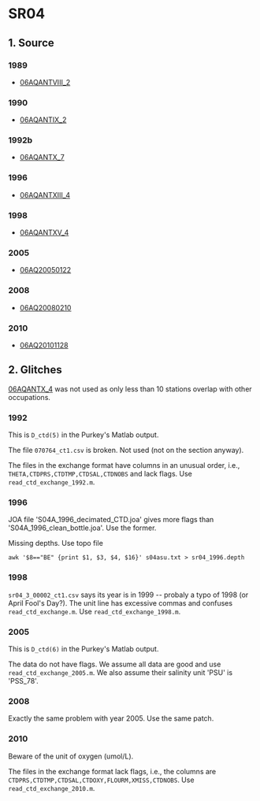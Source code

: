 # SR04
## 1. Source

### 1989
+ [06AQANTVIII_2](https://cchdo.ucsd.edu/cruise/06AQANTVIII_2)

### 1990
+ [06AQANTIX_2](https://cchdo.ucsd.edu/cruise/06AQANTVIX_2)

### 1992b
+ [06AQANTX_7](https://cchdo.ucsd.edu/cruise/06AQANTX_7)

### 1996
+ [06AQANTXIII_4](https://cchdo.ucsd.edu/cruise/06AQANTXIII_4)

### 1998
+ [06AQANTXV_4](https://cchdo.ucsd.edu/cruise/06AQANTXV_4)

### 2005
+ [06AQ20050122](https://cchdo.ucsd.edu/cruise/06AQ20050122)

### 2008
+ [06AQ20080210](https://cchdo.ucsd.edu/cruise/06AQ20080210)

### 2010
+ [06AQ20101128](https://cchdo.ucsd.edu/cruise/06AQ20101128)


## 2. Glitches

[06AQANTX_4](https://cchdo.ucsd.edu/cruise/06AQANTX_4) was not used as only less than
10 stations overlap with other occupations.

### 1992
This is `D_ctd(5)` in the Purkey's Matlab output.

The file `070764_ct1.csv` is broken. Not used (not on the section anyway).

The files in the exchange format have columns in an unusual order, i.e.,
`THETA,CTDPRS,CTDTMP,CTDSAL,CTDNOBS` and lack flags. Use `read_ctd_exchange_1992.m`.

### 1996
JOA file 'S04A_1996_decimated_CTD.joa' gives more flags than 'S04A_1996_clean_bottle.joa'.
Use the former.

Missing depths. Use topo file
```
awk '$8=="BE" {print $1, $3, $4, $16}' s04asu.txt > sr04_1996.depth
```

### 1998
`sr04_3_00002_ct1.csv` says its year is in 1999 -- probaly a typo of 1998
(or April Fool's Day?). The unit line has excessive commas and confuses
`read_ctd_exchange.m`. Use `read_ctd_exchange_1998.m`.

### 2005
This is `D_ctd(6)` in the Purkey's Matlab output.

The data do not have flags. We assume all data are good and use `read_ctd_exchange_2005.m`.
We also assume their salinity unit 'PSU' is 'PSS_78'.

### 2008

Exactly the same problem with year 2005. Use the same patch.

### 2010
Beware of the unit of oxygen (umol/L).

The files in the exchange format lack flags, i.e., the columns are
`CTDPRS,CTDTMP,CTDSAL,CTDOXY,FLOURM,XMISS,CTDNOBS`. Use `read_ctd_exchange_2010.m`.
